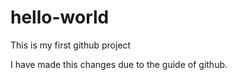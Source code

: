 # hello-world
This is my first github project

I have made this changes due to the guide of github.
